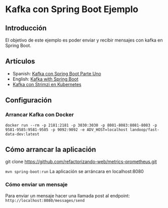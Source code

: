 # Kafka con Spring Boot Ejemplo

## Introducción
El objetivo de este ejemplo es poder enviar y recibir mensajes con kafka en Spring Boot.


## Artículos

 * Spanish: [Kafka con Spring Boot Parte Uno](https://refactorizando.com/kafka-spring-boot-parte-uno/)
 * English: [Kafka with Spring Boot](https://refactorizando.com/en/kafka-in-spring-boot-with-example/)
 * [Kafka con Strimzi en Kubernetes](https://refactorizando.com/kafka-kubernetes-strimzi/)

## Configuración

### Arrancar Kafka con Docker

`docker run --rm -p 2181:2181 -p 3030:3030 -p 8081-8083:8081-8083 -p 9581-9585:9581-9585 -p 9092:9092 -e ADV_HOST=localhost landoop/fast-data-dev:latest
`
## Cómo arrancar la aplicación


git clone https://github.com/refactorizando-web/metrics-prometheus.git

`
mvn spring-boot:run
`
La aplicación se arráncara en localhost:8080

### Cómo enviar un mensaje
Para enviar un mensaje hacer una llamada post al endpoint:
`http://localhost:8080/messages/send
`
